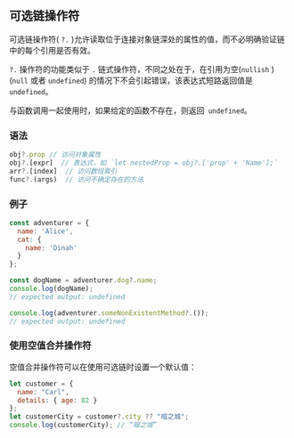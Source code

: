 ## 可选链操作符

可选链操作符( `?.` )允许读取位于连接对象链深处的属性的值，而不必明确验证链中的每个引用是否有效。

`?.` 操作符的功能类似于 `.` 链式操作符，不同之处在于，在引用为空(`nullish` ) (`null` 或者 `undefined`) 的情况下不会引起错误，该表达式短路返回值是 `undefined`。

与函数调用一起使用时，如果给定的函数不存在，则返回` undefined`。


### 语法
```js
obj?.prop // 访问对象属性
obj?.[expr]  // 表达式，如 `let nestedProp = obj?.['prop' + 'Name'];`
arr?.[index]  // 访问数组索引
func?.(args)  // 访问不确定存在的方法
```


### 例子

```js
const adventurer = {
  name: 'Alice',
  cat: {
    name: 'Dinah'
  }
};

const dogName = adventurer.dog?.name;
console.log(dogName);
// expected output: undefined

console.log(adventurer.someNonExistentMethod?.());
// expected output: undefined
```

### 使用空值合并操作符

空值合并操作符可以在使用可选链时设置一个默认值：

```js
let customer = {
  name: "Carl",
  details: { age: 82 }
};
let customerCity = customer?.city ?? "暗之城";
console.log(customerCity); // “暗之城”
```